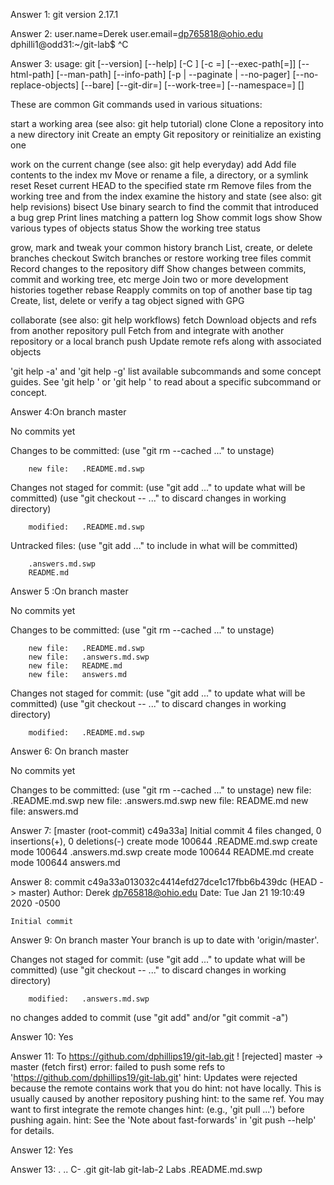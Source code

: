   Answer 1: git version 2.17.1

Answer 2: user.name=Derek
user.email=dp765818@ohio.edu
dphilli1@odd31:~/git-lab$ ^C

Answer 3: usage: git [--version] [--help] [-C <path>] [-c <name>=<value>]
           [--exec-path[=<path>]] [--html-path] [--man-path] [--info-path]
           [-p | --paginate | --no-pager] [--no-replace-objects] [--bare]
           [--git-dir=<path>] [--work-tree=<path>] [--namespace=<name>]
           <command> [<args>]

These are common Git commands used in various situations:

start a working area (see also: git help tutorial)
   clone      Clone a repository into a new directory
   init       Create an empty Git repository or reinitialize an existing one

work on the current change (see also: git help everyday)
   add        Add file contents to the index
   mv         Move or rename a file, a directory, or a symlink
   reset      Reset current HEAD to the specified state
   rm         Remove files from the working tree and from the index
examine the history and state (see also: git help revisions)
   bisect     Use binary search to find the commit that introduced a bug
   grep       Print lines matching a pattern
   log        Show commit logs
   show       Show various types of objects
   status     Show the working tree status

grow, mark and tweak your common history
   branch     List, create, or delete branches
   checkout   Switch branches or restore working tree files
   commit     Record changes to the repository
   diff       Show changes between commits, commit and working tree, etc
   merge      Join two or more development histories together
   rebase     Reapply commits on top of another base tip
   tag        Create, list, delete or verify a tag object signed with GPG

collaborate (see also: git help workflows)
   fetch      Download objects and refs from another repository
   pull       Fetch from and integrate with another repository or a local branch
   push       Update remote refs along with associated objects

'git help -a' and 'git help -g' list available subcommands and some
concept guides. See 'git help <command>' or 'git help <concept>'
to read about a specific subcommand or concept.

Answer 4:On branch master

No commits yet

Changes to be committed:
  (use "git rm --cached <file>..." to unstage)

        new file:   .README.md.swp

Changes not staged for commit:
  (use "git add <file>..." to update what will be committed)
  (use "git checkout -- <file>..." to discard changes in working directory)

        modified:   .README.md.swp

Untracked files:
  (use "git add <file>..." to include in what will be committed)

        .answers.md.swp
        README.md
Answer 5 :On branch master

No commits yet

Changes to be committed:
  (use "git rm --cached <file>..." to unstage)

        new file:   .README.md.swp
        new file:   .answers.md.swp
        new file:   README.md
        new file:   answers.md

Changes not staged for commit:
  (use "git add <file>..." to update what will be committed)
  (use "git checkout -- <file>..." to discard changes in working directory)

        modified:   .README.md.swp
Answer 6: On branch master

No commits yet

Changes to be committed:
  (use "git rm --cached <file>..." to unstage)
        new file:   .README.md.swp
        new file:   .answers.md.swp
        new file:   README.md
        new file:   answers.md

Answer 7: [master (root-commit) c49a33a] Initial commit
 4 files changed, 0 insertions(+), 0 deletions(-)
 create mode 100644 .README.md.swp
 create mode 100644 .answers.md.swp
 create mode 100644 README.md
 create mode 100644 answers.md

Answer 8: commit c49a33a013032c4414efd27dce1c17fbb6b439dc (HEAD -> master)
Author: Derek <dp765818@ohio.edu>
Date:   Tue Jan 21 19:10:49 2020 -0500

    Initial commit

Answer 9: On branch master
Your branch is up to date with 'origin/master'.

Changes not staged for commit:
(use "git add <file>..." to update what will be committed)
  (use "git checkout -- <file>..." to discard changes in working directory)

        modified:   .answers.md.swp

no changes added to commit (use "git add" and/or "git commit -a")

Answer 10: Yes

Answer 11: To https://github.com/dphillips19/git-lab.git
 ! [rejected]        master -> master (fetch first)
error: failed to push some refs to 'https://github.com/dphillips19/git-lab.git'
hint: Updates were rejected because the remote contains work that you do
hint: not have locally. This is usually caused by another repository pushing
hint: to the same ref. You may want to first integrate the remote changes
hint: (e.g., 'git pull ...') before pushing again.
hint: See the 'Note about fast-forwards' in 'git push --help' for details.

Answer 12: Yes

Answer 13: .  ..  C-  .git  git-lab  git-lab-2  Labs  .README.md.swp
